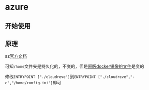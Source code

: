# azure
## 开始使用


## 原理

az[官方文档](https://learn.microsoft.com/zh-cn/azure/app-service/configure-custom-container?tabs=debian&pivots=container-linux)  

可知`/home`文件夹是持久化的，不变的，但是[原版docker镜像的文件](https://github.com/cloudreve/Cloudreve/blob/master/Dockerfile)是变的

修改`ENTRYPOINT ["./cloudreve"]`到`ENTRYPOINT ["./cloudreve","-c","/home/config.ini"]`即可

